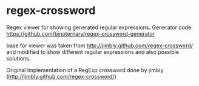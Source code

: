 regex-crossword
===============


Regex viewer for showing generated regular expressions. Generator code: https://github.com/binoternary/regex-crossword-generator

base for viewer was taken from http://jimbly.github.com/regex-crossword/ and modified to show different regular expressions and also possible solutions.

Original Implementation of a RegExp crossword done by jimbly (http://jimbly.github.com/regex-crossword/)

